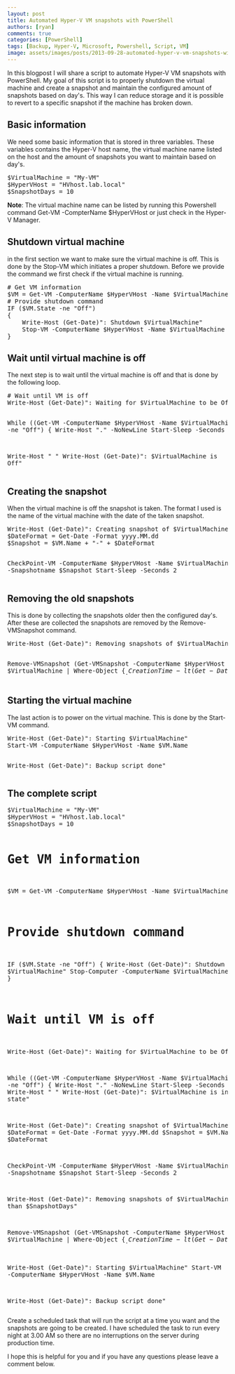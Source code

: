 ```yaml
---
layout: post
title: Automated Hyper-V VM snapshots with PowerShell
authors: [ryan]
comments: true
categories: [PowerShell]
tags: [Backup, Hyper-V, Microsoft, Powershell, Script, VM]
image: assets/images/posts/2013-09-28-automated-hyper-v-vm-snapshots-with-powershell/automated-hyper-v-vm-snapshots-with-powershell-feature-image.png
---
```

In this blogpost I will share a script to automate Hyper-V VM snapshots with PowerShell. My goal of this script is to properly shutdown the virtual machine and create a snapshot and maintain the configured amount of snapshots based on day's. This way I can reduce storage and it is possible to revert to a specific snapshot if the machine has broken down.<!--more-->
<h2>Basic information</h2>
We need some basic information that is stored in three variables. These variables contains the Hyper-V host name, the virtual machine name listed on the host and the amount of snapshots you want to maintain based on day's.
<pre class="lang:ps decode:true brush: powershell; gutter: false">$VirtualMachine = "My-VM"
$HyperVHost = "HVhost.lab.local"
$SnapshotDays = 10</pre>
<strong>Note</strong>: The virtual machine name can be listed by running this Powershell command Get-VM -CompterName $HyperVHost or just check in the Hyper-V Manager.
<h2>Shutdown virtual machine</h2>
in the first section we want to make sure the virtual machine is off. This is done by the Stop-VM which initiates a proper shutdown. Before we provide the command we first check if the virtual machine is running.
<pre class="lang:ps decode:true brush: powershell; gutter: false"># Get VM information
$VM = Get-VM -ComputerName $HyperVHost -Name $VirtualMachine
# Provide shutdown command
IF ($VM.State -ne "Off") 
{
	Write-Host (Get-Date)": Shutdown $VirtualMachine"
	Stop-VM -ComputerName $HyperVHost -Name $VirtualMachine
}</pre>
<h2>Wait until virtual machine is off</h2>
The next step is to wait until the virtual machine is off and that is done by the following loop.
<pre class="lang:ps decode:true brush: powershell; gutter: false"># Wait until VM is off
Write-Host (Get-Date)": Waiting for $VirtualMachine to be Off"

While ((Get-VM -ComputerName $HyperVHost -Name $VirtualMachine).State -ne "Off")
{
	Write-Host "." -NoNewLine
	Start-Sleep -Seconds 5
}

Write-Host " "
Write-Host (Get-Date)": $VirtualMachine is Off"</pre>
<h2>Creating the snapshot</h2>
When the virtual machine is off the snapshot is taken. The format I used is the name of the virtual machine with the date of the taken snapshot.
<pre class="lang:ps decode:true brush: powershell; gutter: false">Write-Host (Get-Date)": Creating snapshot of $VirtualMachine"
$DateFormat = Get-Date -Format yyyy.MM.dd
$Snapshot = $VM.Name + "-" + $DateFormat

CheckPoint-VM -ComputerName $HyperVHost -Name $VirtualMachine -Snapshotname $Snapshot 
Start-Sleep -Seconds 2</pre>
<h2>Removing the old snapshots</h2>
This is done by collecting the snapshots older then the configured day's. After these are collected the snapshots are removed by the Remove-VMSnapshot command.
<pre class="lang:ps decode:true brush: powershell; gutter: false">Write-Host (Get-Date)": Removing snapshots of $VirtualMachine older than $SnapshotDays"

Remove-VMSnapshot (Get-VMSnapshot -ComputerName $HyperVHost -VMName $VirtualMachine | Where-Object {$_.CreationTime -lt (Get-Date).AddDays(-$SnapshotDays)})</pre>
<h2>Starting the virtual machine</h2>
The last action is to power on the virtual machine. This is done by the Start-VM command.
<pre class="lang:ps decode:true brush: powershell; gutter: false">Write-Host (Get-Date)": Starting $VirtualMachine"
Start-VM -ComputerName $HyperVHost -Name $VM.Name

Write-Host (Get-Date)": Backup script done"</pre>
<h2>The complete script</h2>
<pre class="lang:ps decode:true brush: powershell; gutter: false ">$VirtualMachine = "My-VM"
$HyperVHost = "HVhost.lab.local"
$SnapshotDays = 10

# Get VM information
$VM = Get-VM -ComputerName $HyperVHost -Name $VirtualMachine
# Provide shutdown command
IF ($VM.State -ne "Off") 
{
	Write-Host (Get-Date)": Shutdown $VirtualMachine"
	Stop-Computer -ComputerName $VirtualMachine -Force
}

# Wait until VM is off
Write-Host (Get-Date)": Waiting for $VirtualMachine to be Off"

While ((Get-VM -ComputerName $HyperVHost -Name $VirtualMachine).State -ne "Off")
{
	Write-Host "." -NoNewLine
	Start-Sleep -Seconds 5
}
Write-Host " "
Write-Host (Get-Date)": $VirtualMachine is in Off state"

Write-Host (Get-Date)": Creating snapshot of $VirtualMachine"
$DateFormat = Get-Date -Format yyyy.MM.dd
$Snapshot = $VM.Name + "-" + $DateFormat

CheckPoint-VM -ComputerName $HyperVHost -Name $VirtualMachine -Snapshotname $Snapshot 
Start-Sleep -Seconds 2

Write-Host (Get-Date)": Removing snapshots of $VirtualMachine older than $SnapshotDays"

Remove-VMSnapshot (Get-VMSnapshot -ComputerName $HyperVHost -VMName $VirtualMachine | Where-Object {$_.CreationTime -lt (Get-Date).AddDays(-$SnapshotDays)})

Write-Host (Get-Date)": Starting $VirtualMachine"
Start-VM -ComputerName $HyperVHost -Name $VM.Name

Write-Host (Get-Date)": Backup script done"</pre>
Create a scheduled task that will run the script at a time you want and the snapshots are going to be created. I have scheduled the task to run every night at 3.00 AM so there are no interruptions on the server during production time.

I hope this is helpful for you and if you have any questions please leave a comment below.
